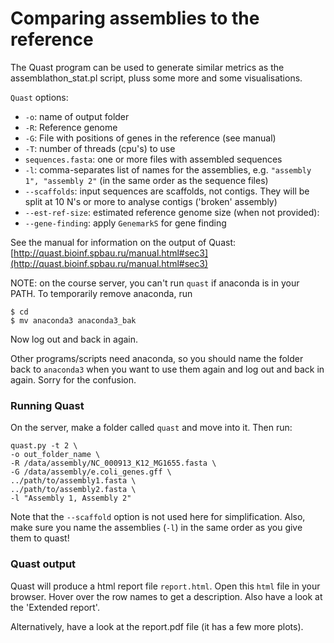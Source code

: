 Comparing assemblies to the reference
=====================================

The Quast program can be used to generate similar metrics as the assemblathon_stat.pl script, pluss some more and some visualisations.

`Quast` options:

* `-o`: name of output folder
* `-R`: Reference genome
* `-G`: File with positions of genes in the reference (see manual)
* `-T`: number of threads (cpu's) to use
* `sequences.fasta`: one or more files with assembled sequences
* `-l`:  comma-separates list of names for the assemblies, e.g. `"assembly 1", "assembly 2"` (in the same order as the sequence files) 
* `--scaffolds`: input sequences are scaffolds, not contigs. They will be split at 10 N's or more to analyse contigs ('broken' assembly) 
* `--est-ref-size`:  estimated reference genome size (when not provided): 
* `--gene-finding`: apply `GenemarkS` for gene finding

See the manual for information on the output of Quast:
[http://quast.bioinf.spbau.ru/manual.html#sec3](http://quast.bioinf.spbau.ru/manual.html#sec3)

NOTE: on the course server, you can't run `quast` if anaconda is in your PATH. To temporarily remove anaconda, run

```
$ cd
$ mv anaconda3 anaconda3_bak
```

Now log out and back in again.

Other programs/scripts need anaconda, so you should name the folder back to `anaconda3` when you want to use them again and log out and back in again. Sorry for the confusion.


### Running Quast

On the server, make a folder called `quast` and move into it. Then run:

```
quast.py -t 2 \
-o out_folder_name \
-R /data/assembly/NC_000913_K12_MG1655.fasta \
-G /data/assembly/e.coli_genes.gff \
../path/to/assembly1.fasta \
../path/to/assembly2.fasta \
-l "Assembly 1, Assembly 2"
```

Note that the `--scaffold` option is not used here for simplification. Also, make sure you name the assemblies (`-l`) in the same order as you give them to quast!

### Quast output
Quast will produce a html report file `report.html`. Open this `html` file in your browser. Hover over the row names to get a description. Also have a look at the 'Extended report'.

Alternatively, have a look at the report.pdf file (it has a few more plots).
